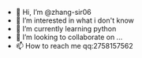- 👋 Hi, I’m @zhang-sir06
- 👀 I’m interested in what i don't know
- 🌱 I’m currently learning python
- 💞️ I’m looking to collaborate on ...
- 📫 How to reach me qq:2758157562

<!---
zhang-sir06/zhang-sir06 is a ✨ special ✨ repository because its `README.md` (this file) appears on your GitHub profile.
You can click the Preview link to take a look at your changes.
--->
